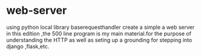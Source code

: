 # web-server
using python local library baserequesthandler create a simple a web server
in this edition ,the 500 line program is my main material.for the purpose of understanding the HTTP as well as seting up a grounding for
stepping into django ,flask,etc.



